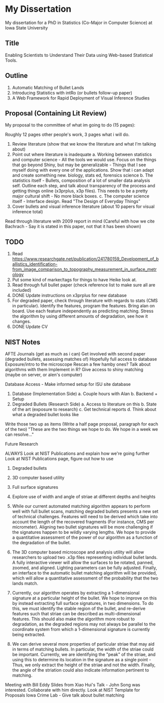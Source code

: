 # My Dissertation

My dissertation for a PhD in Statistics (Co-Major in Computer Science) at Iowa State University

## Title

Enabling Scientists to Understand Their Data using Web-based Statistical Tools.

## Outline

1. Automatic Matching of Bullet Lands
2. Introducing Statistics with intRo (or bullets follow-up paper)
3. A Web Framework for Rapid Deployment of Visual Inference Studies

## Proposal (Containing Lit Review)

My proposal to the committee of what im going to do (15 pages):

Roughly 12 pages other people's work, 3 pages what i will do.

1. Review literature (show that we know the literature and what I'm talking about)
2. Point out where literature is inadequate
    a. Working between statistics and computer science - All the tools we would use. Focus on the things that go beyond Shiny, but may be generalizable - Things that I see myself doing with every one of the applications. Show that i can adapt and create something new. biology, stats ed, forensics science
    b. The statistics itself - Bullets, composition of a lot of smaller data analysis self. Outline each step, and talk about transparency of the process and getting things online (x3prplus, x3p files). This needs to be a pretty major cultural shift - No more black boxes.
    c. The computer science itself - Interface design. Read "The Design of Everyday Things"
3. Cover bullets and visual inference literature (about 10 papers for visual inference total)

Read through literature with 2009 report in mind (Careful with how we cite Bachrach - Say it is stated in this paper, not that it has been shown)
    
## TODO

1. Read https://www.researchgate.net/publication/241780159_Development_of_ballistics_identification-from_image_comparison_to_topography_measurement_in_surface_metrology
2. Put some kind of marker/tags for things to have Heike look at.
3. Read through full bullet paper (check reference list to make sure all are included)
4. DONE Update instructions on x3prplus for new database
5. For degraded paper, check through literature with regards to stats (CMS in particular). Identify the features, program the features. Bring alan on board. Use each feature independently as predicting matching. Stress the algorithm by using different amounts of degradation, see how it changes.
6. DONE Update CV

## NIST Notes

AFTE Journals (get as much as i can)
Get involved with second paper (degraded bullets, assessing matches of)
  Hopefully full access to database
Exposure/intro to the microscope
  Rescan a few hamby ones?
Talk about algorithms with them
  Implement in R?
Give access to shiny matching (maybe on server, or alen's computer)

Database Access - Make informed setup for ISU site database

1. Database (Implementation Side)
  a. Couple hours with Alan
  b. Backend + Setup
2. Degraded Bullets (Research Side)
  a. Access to literature on this
  b. State of the art (exposure to research)
  c. Get technical reports
  d. Think about what a degraded bullet looks like

Write those two up as items (Write a half page proposal, paragraph for each of the two)
"These are the two things we hope to do. We hope in a week we can resolve..."

Future Research

ALWAYS Look at NIST Publications and explain how we're going further
Look at NIST Publications page, figure out how to use

1) Degraded bullets
2) 3D computer based utility
3) Full surface signatures
4) Explore use of width and angle of striae at different depths and heights

1) While our current automated matching algorithm appears to perform well with full bullet scans, matching degraded bullets presents a new set of technical challenges. Features will need to be derived which take into account the length of the recovered fragments (For instance, CMS per micrometer). Aligning two bullet signatures will be more challenging if the signatures happen to be wildly varying lengths. We hope to provide a quantitative assessment of the power of our algorithm as a function of the degradation of the bullet.
2) The 3D computer based microscope and analysis utility will allow researchers to upload two .x3p files representing individual bullet lands. A fully interactive viewer will allow the surfaces to be rotated, panned, zoomed, and aligned. Lighting parameters can be fully adjusted. Finally, an interface to the automatic bullet matching algorithm will be provided, which will allow a quantitative assessment of the probability that the two lands match.
3) Currently, our algorithm operates by extracting a 1-dimensional signature at a particular height of the bullet. We hope to improve on this by instead extracting full surface signatures, in two dimensions. To do this, we must identify the stable region of the bullet, and re-derive features such that striae can be described as multi-dimensional features. This should also make the algorithm more robust to degradation, as the degraded regions may not always be parallel to the coordinate system from which a 1-dimensional signature is currently being extracted.
4) We can derive several more properties of particular striae that may aid in terms of matching bullets. In particular, the width of the striae could be important. Currently, we are identifying the "peak" of the striae, and using this to determine its location in the signature as a single point - Thus, we only extract the height of the striae and not the width. Finally, the angle of the striation could also indicate information pertinent to matching.

Meeting with Bill Eddy
Slides from Xiao Hui's Talk - John Song was interested. Collaborate with him directly.
Look at NIST Template for Proposals
Iowa Crime Lab - Give talk about bullet matching
